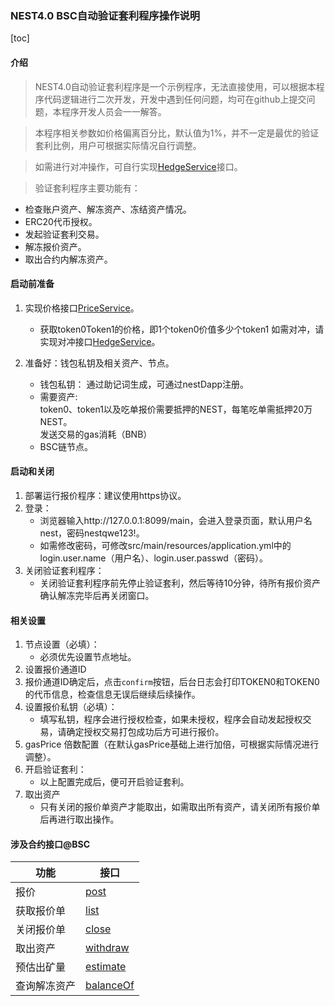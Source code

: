 ### NEST4.0 BSC自动验证套利程序操作说明

[toc]


#### 介绍
>NEST4.0自动验证套利程序是一个示例程序，无法直接使用，可以根据本程序代码逻辑进行二次开发，开发中遇到任何问题，均可在github上提交问题，本程序开发人员会一一解答。

>本程序相关参数如价格偏离百分比，默认值为1%，并不一定是最优的验证套利比例，用户可根据实际情况自行调整。

>如需进行对冲操作，可自行实现[HedgeService]()接口。

>验证套利程序主要功能有：
   * 检查账户资产、解冻资产、冻结资产情况。
   * ERC20代币授权。
   * 发起验证套利交易。
   * 解冻报价资产。
   * 取出合约内解冻资产。

#### 启动前准备

1. 实现价格接口[PriceService](https://github.com/NEST-Protocol/NEST-Oracle-V4.0-minner/blob/bsc/src/main/java/com/nest/ib/service/PriceService.java)。
   * 获取token0Token1的价格，即1个token0价值多少个token1
   如需对冲，请实现对冲接口[HedgeService](https://github.com/NEST-Protocol/NEST-Oracle-V4.0-minner/blob/bsc/src/main/java/com/nest/ib/service/HedgeService.java)。
    
2. 准备好：钱包私钥及相关资产、节点。
   * 钱包私钥：
   通过助记词生成，可通过nestDapp注册。
   * 需要资产:
   <br/>token0、token1以及吃单报价需要抵押的NEST，每笔吃单需抵押20万NEST。
   <br/>发送交易的gas消耗（BNB）
   * BSC链节点。

#### 启动和关闭

1. 部署运行报价程序：建议使用https协议。
2. 登录：
   * 浏览器输入http://127.0.0.1:8099/main，会进入登录页面，默认用户名nest，密码nestqwe123!。
   * 如需修改密码，可修改src/main/resources/application.yml中的login.user.name（用户名）、login.user.passwd（密码）。
3. 关闭验证套利程序：
   * 关闭验证套利程序前先停止验证套利，然后等待10分钟，待所有报价资产确认解冻完毕后再关闭窗口。

#### 相关设置

1. 节点设置（必填）：
   * 必须优先设置节点地址。
2. 设置报价通道ID
3. 报价通道ID确定后，点击`confirm`按钮，后台日志会打印TOKEN0和TOKEN0的代币信息，检查信息无误后继续后续操作。
4. 设置报价私钥（必填）：
   * 填写私钥，程序会进行授权检查，如果未授权，程序会自动发起授权交易，请确定授权交易打包成功后方可进行报价。
5. gasPrice 倍数配置（在默认gasPrice基础上进行加倍，可根据实际情况进行调整）。
6. 开启验证套利：
   * 以上配置完成后，便可开启验证套利。
7. 取出资产
   * 只有关闭的报价单资产才能取出，如需取出所有资产，请关闭所有报价单后再进行取出操作。



#### 涉及合约接口@BSC
| 功能 | 接口                                                                                                                      | 
| ---- |-------------------------------------------------------------------------------------------------------------------------|
| 报价 | [post](https://github.com/NEST-Protocol/NEST-Oracle-V4.0/blob/bsc/contracts/interfaces/INestBatchMining.sol#L182)       |
| 获取报价单 | [list](https://github.com/NEST-Protocol/NEST-Oracle-V4.0/blob/bsc/contracts/interfaces/INestBatchMining.sol#L200)      | 
| 关闭报价单 | [close](https://github.com/NEST-Protocol/NEST-Oracle-V4.0/blob/bsc/contracts/interfaces/INestBatchMining.sol#L212)     | 
| 取出资产 | [withdraw](https://github.com/NEST-Protocol/NEST-Oracle-V4.0/blob/bsc/contracts/interfaces/INestBatchMining.sol#L223)  | 
| 预估出矿量 | [estimate](https://github.com/NEST-Protocol/NEST-Oracle-V4.0/blob/bsc/contracts/interfaces/INestBatchMining.sol#L228)  | 
| 查询解冻资产 | [balanceOf](https://github.com/NEST-Protocol/NEST-Oracle-V4.0/blob/bsc/contracts/interfaces/INestBatchMining.sol#L218) |

